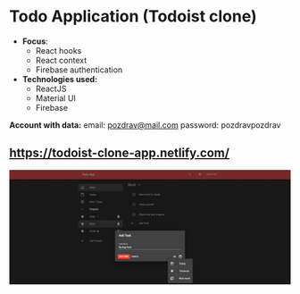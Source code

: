 # Todo Application (Todoist clone)

* **Focus**: 
  * React hooks
  * React context
  * Firebase authentication
* **Technologies used:** 
  * ReactJS 
  * Material UI
  * Firebase
  
**Account with data:**
email: pozdrav@mail.com
password: pozdravpozdrav

## https://todoist-clone-app.netlify.com/
![Website Preview](https://raw.githubusercontent.com/urosradosavljevic/ReactJS-Todo-App-with-auth/master/preview.JPG)
